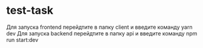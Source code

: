 # test-task

Для запуска frontend перейдтите в папку client и введите команду yarn dev
Для запуска backend перейдтите в папку api и введите команду npm run start:dev
